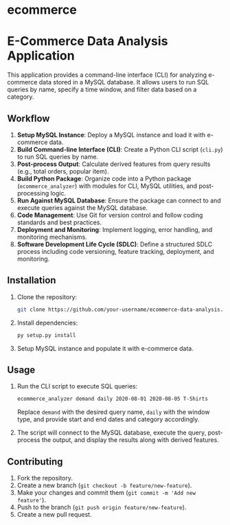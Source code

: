 # ecommerce

# E-Commerce Data Analysis Application

This application provides a command-line interface (CLI) for analyzing e-commerce data stored in a MySQL database. It allows users to run SQL queries by name, specify a time window, and filter data based on a category.

## Workflow

1. **Setup MySQL Instance**: Deploy a MySQL instance and load it with e-commerce data.
2. **Build Command-line Interface (CLI)**: Create a Python CLI script (`cli.py`) to run SQL queries by name.
3. **Post-process Output**: Calculate derived features from query results (e.g., total orders, popular item).
4. **Build Python Package**: Organize code into a Python package (`ecommerce_analyzer`) with modules for CLI, MySQL utilities, and post-processing logic.
5. **Run Against MySQL Database**: Ensure the package can connect to and execute queries against the MySQL database.
6. **Code Management**: Use Git for version control and follow coding standards and best practices.
7. **Deployment and Monitoring**: Implement logging, error handling, and monitoring mechanisms.
8. **Software Development Life Cycle (SDLC)**: Define a structured SDLC process including code versioning, feature tracking, deployment, and monitoring.

## Installation

1. Clone the repository:

    ```bash
    git clone https://github.com/your-username/ecommerce-data-analysis.git
    ```

2. Install dependencies:

    ```bash
    py setup.py install
    ```

3. Setup MySQL instance and populate it with e-commerce data.

## Usage

1. Run the CLI script to execute SQL queries:

    ```bash
    ecommerce_analyzer demand daily 2020-08-01 2020-08-05 T-Shirts
    ```

    Replace `demand` with the desired query name, `daily` with the window type, and provide start and end dates and category accordingly.

2. The script will connect to the MySQL database, execute the query, post-process the output, and display the results along with derived features.

## Contributing

1. Fork the repository.
2. Create a new branch (`git checkout -b feature/new-feature`).
3. Make your changes and commit them (`git commit -m 'Add new feature'`).
4. Push to the branch (`git push origin feature/new-feature`).
5. Create a new pull request.


